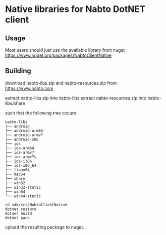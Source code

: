# Native libraries for Nabto DotNET client

## Usage

Most users should just use the available library from nuget https://www.nuget.org/packages/NabtoClientNative

## Building

download nabto-libs.zip and nabto-resources.zip from https://www.nabto.com

extract nabto-libs.zip into nabto-libs
extract nabto-resources.zip into nabto-libs/share

such that the following tree occurs

```
nabto-libs
├── android
├── android-arm64
├── android-armv7
├── android-x86
├── ios
├── ios-arm64
├── ios-armv7
├── ios-armv7s
├── ios-i386
├── ios-x86_64
├── linux64
├── mac64
├── share
├── win32
├── win32-static
├── win64
└── win64-static
```

```
cd sdk/src/NabtoClientNative
dotnet restore
dotnet build
dotnet pack
```

upload the resulting package to nuget.
